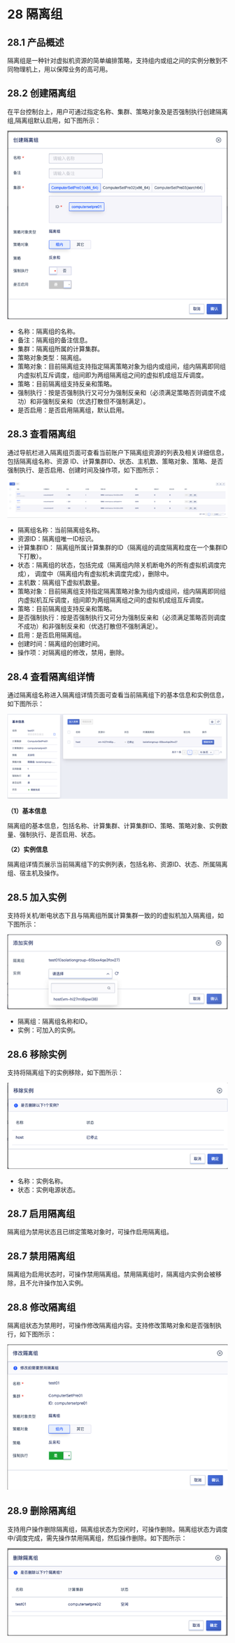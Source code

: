 # 28 隔离组

## 28.1 产品概述

隔离组是一种针对虚拟机资源的简单编排策略，支持组内或组之间的实例分散到不同物理机上，用以保障业务的高可用。

## 28.2 创建隔离组

在平台控制台上，用户可通过指定名称、集群、策略对象及是否强制执行创建隔离组,隔离组默认启用，如下图所示：

![createisolation](../images/userguide/createisolation.png)

- 名称：隔离组的名称。
- 备注：隔离组的备注信息。
- 集群：隔离组所属的计算集群。
- 策略对象类型：隔离组。
- 策略对象：目前隔离组支持指定隔离策略对象为组内或组间，组内隔离即同组内虚拟机互斥调度，组间即为两组隔离组之间的虚拟机成组互斥调度。
- 策略：目前隔离组支持反亲和策略。
- 强制执行：按是否强制执行又可分为强制反亲和（必须满足策略否则调度不成功）和非强制反亲和（优选打散但不强制满足）。
- 是否启用：是否启用隔离组，默认启用。

## 28.3 查看隔离组

通过导航栏进入隔离组页面可查看当前账户下隔离组资源的列表及相关详细信息，包括隔离组名称、资源 ID、计算集群ID、状态、主机数、策略对象、策略、是否强制执行、是否启用、创建时间及操作项，如下图所示：

![isolationlist](../images/userguide/isolationlist.png)

- 隔离组名称：当前隔离组名称。
- 资源ID：隔离组唯一ID标识。
- 计算集群ID： 隔离组所属计算集群的ID（隔离组的调度隔离粒度在一个集群ID下打散）。
- 状态：隔离组的状态，包括完成（隔离组内除关机断电外的所有虚拟机调度完成）， 调度中（隔离组内有虚拟机未调度完成），删除中。
- 主机数：隔离组下虚拟机数量。
- 策略对象：目前隔离组支持指定隔离策略对象为组内或组间，组内隔离即同组内虚拟机互斥调度，组间即为两组隔离组之间的虚拟机成组互斥调度。
- 策略：目前隔离组支持反亲和策略。
- 是否强制执行：按是否强制执行又可分为强制反亲和（必须满足策略否则调度不成功）和非强制反亲和（优选打散但不强制满足）。
- 启用：是否启用隔离组。
- 创建时间：隔离组的创建时间。
- 操作项：对隔离组的修改，禁用，删除。

## 28.4 查看隔离组详情

通过隔离组名称进入隔离组详情页面可查看当前隔离组下的基本信息和实例信息，如下图所示：

![isolationdetail](../images/userguide/isolationdetail.png)

**（1）基本信息**

隔离组的基本信息，包括名称、计算集群、计算集群ID、策略、策略对象、实例数量、强制执行、是否启用、状态。

**（2）实例信息**

隔离组详情页展示当前隔离组下的实例列表，包括名称、资源ID、状态、所属隔离组、宿主机及操作。

## 28.5 加入实例

支持将关机/断电状态下且与隔离组所属计算集群一致的的虚拟机加入隔离组，如下图所示：

![addinstance](../images/userguide/addinstance.png)

- 隔离组：隔离组名称和ID。
- 实例：可加入的实例。

## 28.6 移除实例

支持将隔离组下的实例移除，如下图所示：

![deleteinstance](../images/userguide/deleteinstance.png)

- 名称：实例名称。
- 状态：实例电源状态。

## 28.7 启用隔离组

隔离组为禁用状态且已绑定策略对象时，可操作启用隔离组。

## 28.7 禁用隔离组

隔离组为启用状态时，可操作禁用隔离组。禁用隔离组时，隔离组内实例会被移除，且不允许操作加入实例。

## 28.8 修改隔离组

隔离组状态为禁用时，可操作修改隔离组内容。支持修改策略对象和是否强制执行，如下图所示：

![updateisolation](../images/userguide/updateisolation.png)

## 28.9 删除隔离组

支持用户操作删除隔离组，隔离组状态为空闲时，可操作删除。隔离组状态为调度中/调度完成，需先操作禁用隔离组，然后操作删除。如下图所示：

![deleteisolation](../images/userguide/deleteisolation.png)



